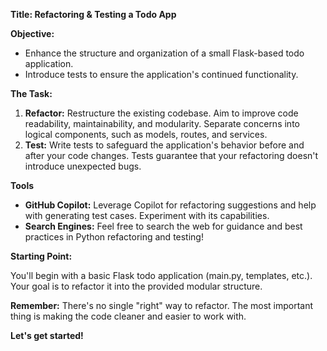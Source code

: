 **Title: Refactoring & Testing a Todo App**

**Objective:**

* Enhance the structure and organization of a small Flask-based todo application.
* Introduce tests to ensure the application's continued functionality.

**The Task:**

1. **Refactor:** Restructure the existing codebase. Aim to improve code readability, maintainability, and modularity. Separate concerns into logical components, such as models, routes, and services.
2. **Test:**  Write tests to safeguard the application's behavior before and after your code changes. Tests guarantee that your refactoring doesn't introduce unexpected bugs. 

**Tools**

* **GitHub Copilot:**  Leverage Copilot for refactoring suggestions and help with generating test cases. Experiment with its capabilities.
* **Search Engines:** Feel free to search the web for guidance and best practices in Python refactoring and testing!

**Starting Point:**

You'll begin with a basic Flask todo application (main.py, templates, etc.). Your goal is to refactor it into the provided modular structure.

**Remember:** There's no single "right" way to refactor. The most important thing is making the code cleaner and easier to work with.

**Let's get started!**
